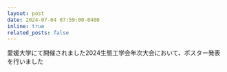 ```yaml
---
layout: post
date: 2024-07-04 07:59:00-0400
inline: true
related_posts: false
---
```


愛媛大学にて開催されました2024生態工学会年次大会において、ポスター発表を行いました
